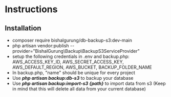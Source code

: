 # Instructions

## Installation

- composer require bishalgurung/db-backup-s3:dev-main
- php artisan vendor:publish --provider="BishalGurung\Backup\BackupS3ServiceProvider"
- setup the following credentials in .env and backup.php: AWS_ACCESS_KEY_ID, AWS_SECRET_ACCESS_KEY, AWS_DEFAULT_REGION, AWS_BUCKET, BACKUP_FOLDER_NAME
- In backup.php, "name" should be unique for every project
- Use **_php artisan backup:db-s3_** to backup your database
- Use **_php artisan backup:import-s3 {path}_** to import data from s3 (Keep in mind that this will delete all data from your current database)
